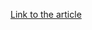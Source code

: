 [Link to the article](https://www.microsoft.com/en-us/security/blog/2024/10/11/microsofts-guidance-to-help-mitigate-kerberoasting/)

